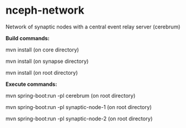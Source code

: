 # nceph-network
Network of synaptic nodes with a central event relay server (cerebrum)

<b>Build commands:</b>

mvn install (on core directory)

mvn install (on synapse directory)

mvn install (on root directory)

<b>Execute commands:</b>

mvn spring-boot:run -pl cerebrum (on root directory)

mvn spring-boot:run -pl synaptic-node-1 (on root directory)

mvn spring-boot:run -pl synaptic-node-2 (on root directory)


